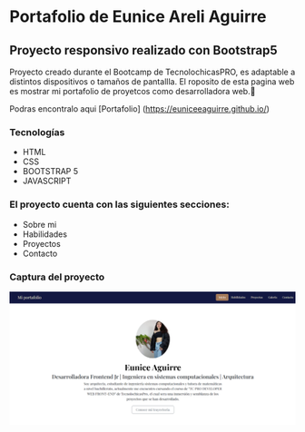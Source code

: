 # Portafolio de Eunice Areli Aguirre 

## Proyecto responsivo realizado con Bootstrap5 

Proyecto creado durante el Bootcamp de TecnolochicasPRO, es adaptable a distintos dispositivos o tamaños de pantallla.
El roposito de esta pagina web es mostrar mi portafolio de proyetcos como desarrolladora web.💜 

Podras encontralo aqui [Portafolio] (https://euniceeaguirre.github.io/)

### Tecnologías

* HTML 
* CSS
* BOOTSTRAP 5
* JAVASCRIPT

### El proyecto cuenta con las siguientes secciones:

* Sobre mi
* Habilidades
* Proyectos
* Contacto

### Captura del proyecto
![Captura del proyecto](/assets/captura%20del%20portafolio.png)
